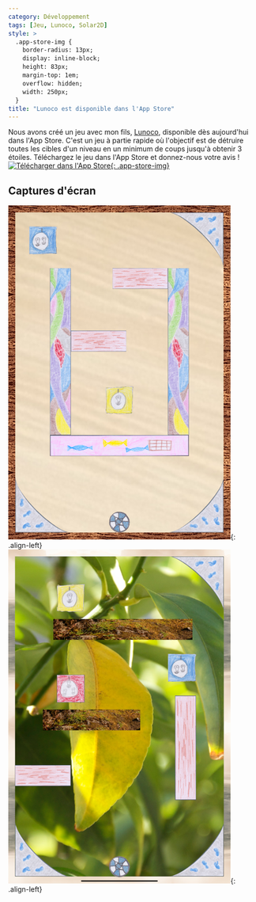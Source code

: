 ```yaml
---
category: Développement
tags: [Jeu, Lunoco, Solar2D]
style: >
  .app-store-img {
    border-radius: 13px;
    display: inline-block;
    height: 83px;
    margin-top: 1em;
    overflow: hidden;
    width: 250px;
  }
title: "Lunoco est disponible dans l'App Store"
---
```


Nous avons créé un jeu avec mon fils, [Lunoco](/lunoco/), disponible dès aujourd'hui dans l'App Store. C'est un
jeu à partie rapide où l'objectif est de détruire toutes les cibles d'un niveau en un minimum de coups jusqu'à
obtenir 3 étoiles. Téléchargez le jeu dans l'App Store et donnez-nous votre avis !
<br />
[![Télécharger dans l'App Store](https://tools.applemediaservices.com/api/badges/download-on-the-app-store/black/fr-fr?size=250x83&amp;releaseDate=1649635200&h=7c7d920eb9b923d743298890a4f54d9c){: .app-store-img}](https://apps.apple.com/fr/app/lunoco/id1615060601?itsct=apps_box_badge&amp;itscg=30200)

## Captures d'écran
![Un niveau du jeu Lunoco](/assets/lunoco/game.png){: .align-left}
![Un niveau du jeu Lunoco personnalisé](/assets/lunoco/customization.png){: .align-left}
